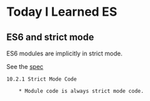 # Today I Learned ES

## ES6 and strict mode

ES6 modules are implicitly in strict mode.

See the [spec](http://www.ecma-international.org/ecma-262/6.0/#sec-strict-mode-code)

    10.2.1 Strict Mode Code

        * Module code is always strict mode code.
